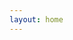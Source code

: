 ```yaml
---
layout: home
---
```


<div id="scroll-top">
	<div id="scrollup"><i class="fa fa-angle-up"></i></div>
</div>
